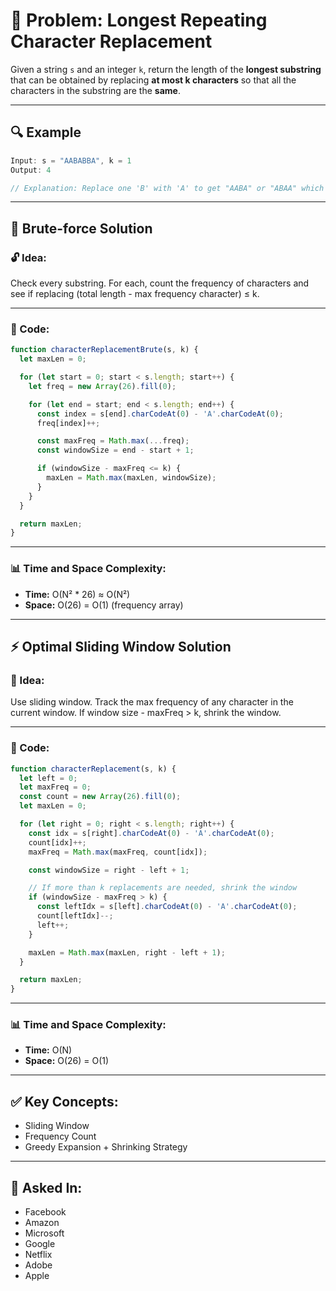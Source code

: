 
# 🧠 Problem: Longest Repeating Character Replacement

Given a string `s` and an integer `k`, return the length of the **longest substring** that can be obtained by replacing **at most k characters** so that all the characters in the substring are the **same**.

---

## 🔍 Example

```js
Input: s = "AABABBA", k = 1
Output: 4

// Explanation: Replace one 'B' with 'A' to get "AABA" or "ABAA" which gives a substring of 4 repeating characters.
```

---

## 🧪 Brute-force Solution

### 🔓 Idea:
Check every substring. For each, count the frequency of characters and see if replacing (total length - max frequency character) ≤ k.

---

### 🧾 Code:

```javascript
function characterReplacementBrute(s, k) {
  let maxLen = 0;

  for (let start = 0; start < s.length; start++) {
    let freq = new Array(26).fill(0);

    for (let end = start; end < s.length; end++) {
      const index = s[end].charCodeAt(0) - 'A'.charCodeAt(0);
      freq[index]++;

      const maxFreq = Math.max(...freq);
      const windowSize = end - start + 1;

      if (windowSize - maxFreq <= k) {
        maxLen = Math.max(maxLen, windowSize);
      }
    }
  }

  return maxLen;
}
```

---

### 📊 Time and Space Complexity:

- **Time:** O(N² * 26) ≈ O(N²)
- **Space:** O(26) = O(1) (frequency array)

---

## ⚡ Optimal Sliding Window Solution

### 🚀 Idea:

Use sliding window. Track the max frequency of any character in the current window. If window size - maxFreq > k, shrink the window.

---

### 🧾 Code:

```javascript
function characterReplacement(s, k) {
  let left = 0;
  let maxFreq = 0;
  const count = new Array(26).fill(0);
  let maxLen = 0;

  for (let right = 0; right < s.length; right++) {
    const idx = s[right].charCodeAt(0) - 'A'.charCodeAt(0);
    count[idx]++;
    maxFreq = Math.max(maxFreq, count[idx]);

    const windowSize = right - left + 1;

    // If more than k replacements are needed, shrink the window
    if (windowSize - maxFreq > k) {
      const leftIdx = s[left].charCodeAt(0) - 'A'.charCodeAt(0);
      count[leftIdx]--;
      left++;
    }

    maxLen = Math.max(maxLen, right - left + 1);
  }

  return maxLen;
}
```

---

### 📊 Time and Space Complexity:

- **Time:** O(N)
- **Space:** O(26) = O(1)

---

## ✅ Key Concepts:

- Sliding Window
- Frequency Count
- Greedy Expansion + Shrinking Strategy

---

## 🏢 Asked In:

- Facebook
- Amazon
- Microsoft
- Google
- Netflix
- Adobe
- Apple
